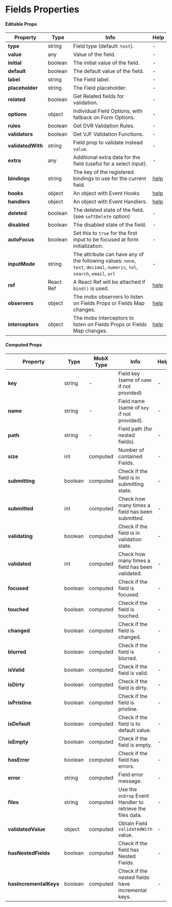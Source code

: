 # Fields Properties

#### Editable Props
| Property | Type | Info | Help |
|---|---|---|---|
| **type** | string | Field type (default: `text`). | - |
| **value** | any | Value of the field. | - |
| **initial** | boolean | The initial value of the field. | - |
| **default** | boolean | The default value of the field. | - |
| **label** | string | The Field label. | - |
| **placeholder** | string | The Field placeholder. | - |
| **related** | boolean | Get Related fields for validation. | - |
| **options** | object | Individual Field Options, with fallback on Form Options. | - |
| **rules** | boolean | Get DVR Validation Rules. | - |
| **validators** | boolean | Get VJF Validation Functions. | - |
| **validatedWith** | string | Field prop to validate instead `value`. | - |
| **extra** | any | Additional extra data for the field (useful for a select input). | - |
| **bindings** | string | The key of the registered bindings to use for the current field. | [help](../bindings/README.md) |
| **hooks** | object | An object with Event Hooks | [help](../events/event-hooks.html) |
| **handlers** | object | An object with Event Handlers. | [help](../events/event-handlers.html) |
| **deleted** | boolean | The deleted state of the field. (see `softDelete` option) | - |
| **disabled** | boolean | The disabled state of the field. | - |
| **autoFocus** | boolean | Set this to `true` for the first input to be focused at form initialization. | - |
| **inputMode** | string | The attribute can have any of the following values: `none`, `text`, `decimal`, `numeric`, `tel`, `search`, `email`, `url` | - |
| **ref** | React Ref | A React Ref will be attached if `bind()` is used. | [help](../bindings/README.md) |
| **observers** | object | The mobx observers to listen on Fields Props or Fields Map changes. | [help](../extra/mobx-events.md#using-observers--interceptors-objects) |
| **interceptors** | object | The mobx interceptors to listen on Fields Props or Fields Map changes. | [help](../extra/mobx-events.md#using-observers--interceptors-objects) |


#### Computed Props
| Property | Type | MobX Type | Info | Help |
|---|---|---|---|---|
| **key** | string | - | Field key (same of `name` if not provided) | - |
| **name** | string | - | Field name (same of `key` if not provided). | - |
| **path** | string | - | Field path (for nested fields). | - |
| **size** | int | computed | Number of contained Fields. | - |
| **submitting** | boolean | computed | Check if the field is in submitting state. | - |
| **submitted** | int | computed | Check how many times a field has been submitted. | - |
| **validating** | boolean | computed | Check if the field is in validation state. | - |
| **validated** | int | computed | Check how many times a field has been validated. | - |
| **focused** | boolean | computed | Check if the field is focused. | - |
| **touched** | boolean | computed | Check if the field is touched. | - |
| **changed** | boolean | computed | Check if the field is changed. | - |
| **blurred** | boolean | computed | Check if the field is blurred. | - |
| **isValid** | boolean | computed | Check if the field is valid. | - |
| **isDirty** | boolean | computed | Check if the field is dirty. | - |
| **isPristine** | boolean | computed | Check if the field is pristine. | - |
| **isDefault** | boolean | computed | Check if the field is to default value. | - |
| **isEmpty** | boolean | computed | Check if the field is empty. | - |
| **hasError** | boolean | computed | Check if the field has errors. | - |
| **error** | string | computed | Field error message. | - |
| **files** | string | computed | Use the `onDrop` Event Handler to retrieve the files data. | - |
| **validatedValue** | object | computed | Obtain Field `validatedWith` value. | - |
| **hasNestedFields** | boolean | computed | Check if the field has Nested Fields. | - |
| **hasIncrementalKeys** | boolean | computed | Check if the nested fields have incremental keys. | - |
